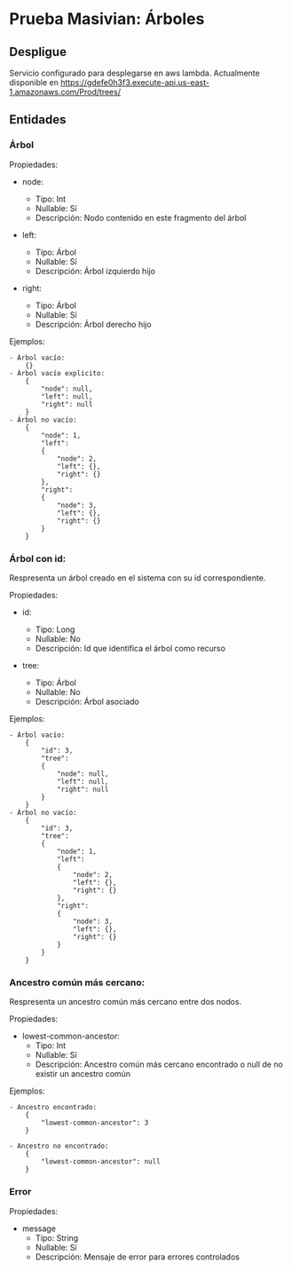 # Prueba Masivian: Árboles
## Despligue
Servicio configurado para desplegarse en aws lambda. Actualmente disponible en https://gdefe0h3f3.execute-api.us-east-1.amazonaws.com/Prod/trees/
## Entidades

### Árbol
Propiedades:

- node:
    - Tipo: Int
    - Nullable: Sí
    - Descripción: Nodo contenido en este fragmento del árbol

- left:
    - Tipo: Árbol
    - Nullable: Sí
    - Descripción: Árbol izquierdo hijo

- right:
    - Tipo: Árbol
    - Nullable: Sí
    - Descripción: Árbol derecho hijo

Ejemplos:

    - Árbol vacío:
        {}
    - Árbol vacío explicito:
        {
            "node": null,
            "left": null,
            "right": null
        }
    - Árbol no vacío:
        {
            "node": 1,
            "left":
            {
                "node": 2,
                "left": {},
                "right": {}
            },
            "right":
            {
                "node": 3,
                "left": {},
                "right": {}
            }
        }

### Árbol con id:

Respresenta un árbol creado en el sistema con su id correspondiente.

Propiedades:

- id:
    - Tipo: Long
    - Nullable: No
    - Descripción: Id que identifica el árbol como recurso

- tree:
    - Tipo: Árbol
    - Nullable: No
    - Descripción: Árbol asociado

Ejemplos:

    - Árbol vacío:
        {
            "id": 3,
            "tree":
            {
                "node": null,
                "left": null,
                "right": null
            }
        }
    - Árbol no vacío:
        {
            "id": 3,
            "tree":
            {
                "node": 1,
                "left":
                {
                    "node": 2,
                    "left": {},
                    "right": {}
                },
                "right":
                {
                    "node": 3,
                    "left": {},
                    "right": {}
                }
            }
        }

### Ancestro común más cercano:

Respresenta un ancestro común más cercano entre dos nodos.

Propiedades:

- lowest-common-ancestor:
    - Tipo: Int
    - Nullable: Sí
    - Descripción: Ancestro común más cercano encontrado o null de no existir un ancestro común

Ejemplos:

    - Ancestro encontrado:
        {
            "lowest-common-ancestor": 3
        }

    - Ancestro no encontrado:
        {
            "lowest-common-ancestor": null
        }

### Error

Propiedades:
- message
    - Tipo: String
    - Nullable: Sí
    - Descripción: Mensaje de error para errores controlados
